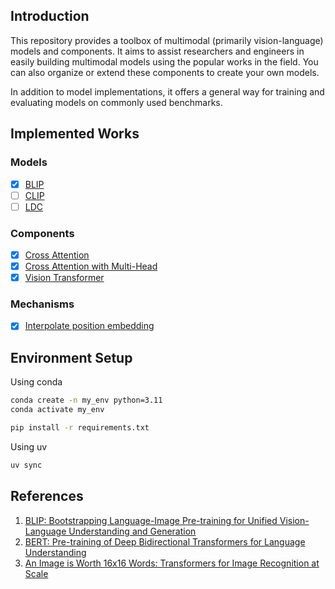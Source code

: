 ## Introduction

This repository provides a toolbox of multimodal (primarily vision-language) models and components.
It aims to assist researchers and engineers in easily building multimodal models using the popular works in the field.
You can also organize or extend these components to create your own models.

In addition to model implementations, it offers a general way for training and evaluating models on commonly used benchmarks.

## Implemented Works

### Models
- [x] [BLIP](models/blip.py)
- [ ] [CLIP]()
- [ ] [LDC]()

### Components
- [x] [Cross Attention](models/attention.py)
- [x] [Cross Attention with Multi-Head](models/attention.py)
- [x] [Vision Transformer](models/attention.py)

### Mechanisms
- [x] [Interpolate position embedding](models/utils.py)

## Environment Setup
Using conda
```bash
conda create -n my_env python=3.11
conda activate my_env
```

```bash
pip install -r requirements.txt
```
Using uv
```bash
uv sync
```

## References
1. [BLIP: Bootstrapping Language-Image Pre-training for Unified Vision-Language Understanding and Generation](https://proceedings.mlr.press/v162/li22n.html)
2. [BERT: Pre-training of Deep Bidirectional Transformers for Language Understanding](https://arxiv.org/abs/1810.04805)
3. [An Image is Worth 16x16 Words: Transformers for Image Recognition at Scale](https://arxiv.org/abs/2010.11929)

